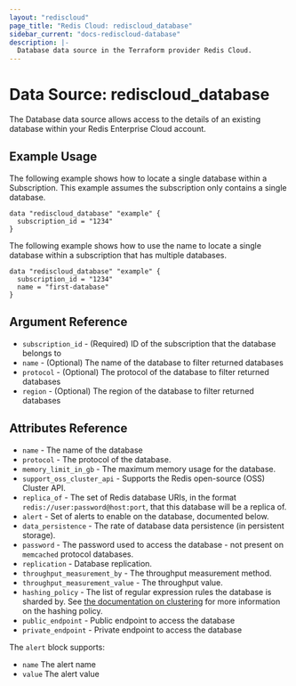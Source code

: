 ```yaml
---
layout: "rediscloud"
page_title: "Redis Cloud: rediscloud_database"
sidebar_current: "docs-rediscloud-database"
description: |-
  Database data source in the Terraform provider Redis Cloud.
---
```


# Data Source: rediscloud_database

The Database data source allows access to the details of an existing database within your Redis Enterprise Cloud account.

## Example Usage

The following example shows how to locate a single database within a Subscription.  This example assumes the subscription only contains a single database.

```hcl-template
data "rediscloud_database" "example" {
  subscription_id = "1234"
}
```

The following example shows how to use the name to locate a single database within a subscription that has multiple databases. 

```hcl-terraform
data "rediscloud_database" "example" {
  subscription_id = "1234"
  name = "first-database"
}
```


## Argument Reference

* `subscription_id` - (Required) ID of the subscription that the database belongs to
* `name` - (Optional) The name of the database to filter returned databases
* `protocol` - (Optional) The protocol of the database to filter returned databases
* `region` - (Optional) The region of the database to filter returned databases

## Attributes Reference

* `name` - The name of the database
* `protocol` - The protocol of the database.
* `memory_limit_in_gb` - The maximum memory usage for the database.
* `support_oss_cluster_api` - Supports the Redis open-source (OSS) Cluster API.
* `replica_of` - The set of Redis database URIs, in the format `redis://user:password@host:port`, that this
database will be a replica of.
* `alert` - Set of alerts to enable on the database, documented below.
* `data_persistence` - The rate of database data persistence (in persistent storage).
* `password` - The password used to access the database - not present on `memcached` protocol databases.
* `replication` - Database replication.
* `throughput_measurement_by` - The throughput measurement method.
* `throughput_measurement_value` - The throughput value.
* `hashing_policy` - The list of regular expression rules the database is sharded by. See
[the documentation on clustering](https://docs.redislabs.com/latest/rc/concepts/clustering/) for more information on the
hashing policy.
* `public_endpoint` - Public endpoint to access the database
* `private_endpoint` - Private endpoint to access the database

The `alert` block supports:

* `name` The alert name
* `value` The alert value
